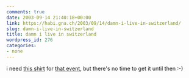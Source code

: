 ```yaml
---
comments: true
date: 2003-09-14 21:40:18+00:00
link: https://habi.gna.ch/2003/09/14/damn-i-live-in-switzerland/
slug: damn-i-live-in-switzerland
title: damn i live in switzerland
wordpress_id: 276
categories:
- none
---
```


i need [this shirt](http://www.thinkgeek.com/interests/oreilly/tshirts/5eb7/) for [that event](http://jukebox.radiox.ch:8080/spot/stories/526/), but there's no time to get it until then :-)
